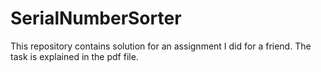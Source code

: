 # SerialNumberSorter
This repository contains solution for an assignment I did for a friend. The task is explained in the pdf file.

